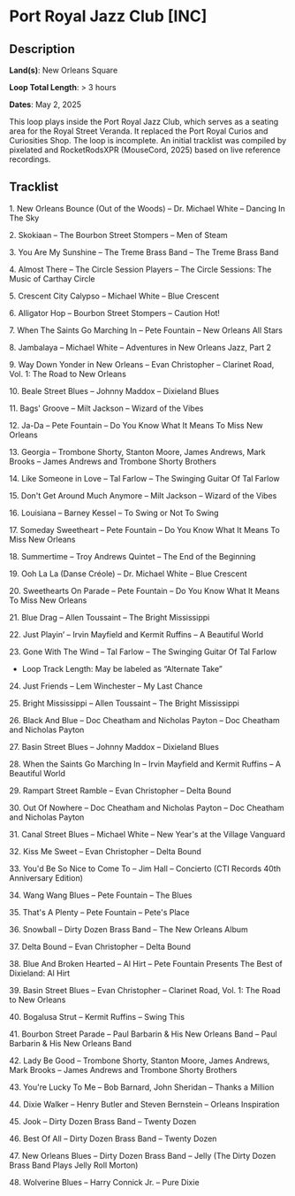 # Port Royal Jazz Club [INC]

## Description

**Land(s)**: New Orleans Square

**Loop Total Length**: > 3 hours

**Dates**: May 2, 2025

This loop plays inside the Port Royal Jazz Club, which serves as a seating area for the Royal Street Veranda. It replaced the Port Royal Curios and Curiosities Shop. The loop is incomplete. An initial tracklist was compiled by pixelated and RocketRodsXPR (MouseCord, 2025) based on live reference recordings.

## Tracklist

1\. New Orleans Bounce (Out of the Woods) – Dr. Michael White – Dancing In The Sky



2\. Skokiaan – The Bourbon Street Stompers – Men of Steam



3\. You Are My Sunshine – The Treme Brass Band – The Treme Brass Band



4\. Almost There – The Circle Session
  Players – The Circle Sessions: The Music of Carthay Circle



5\. Crescent City Calypso – Michael White – Blue Crescent



6\. Alligator Hop – Bourbon Street Stompers – Caution Hot!



7\. When The Saints Go Marching In – Pete Fountain – New Orleans All Stars



8\. Jambalaya – Michael White – Adventures in New Orleans Jazz, Part 2



9\. Way Down Yonder in New Orleans – Evan Christopher – Clarinet Road, Vol. 1: The Road to New Orleans



10\. Beale Street Blues – Johnny Maddox – Dixieland Blues



11\. Bags' Groove – Milt Jackson – Wizard of the Vibes



12\. Ja-Da – Pete Fountain – Do You Know What It Means To Miss New Orleans



13\. Georgia – Trombone Shorty, Stanton Moore, James
  Andrews, Mark Brooks – James Andrews and Trombone Shorty Brothers



14\. Like Someone in Love – Tal Farlow – The Swinging Guitar Of Tal Farlow



15\. Don't Get Around Much Anymore – Milt Jackson – Wizard of the Vibes



16\. Louisiana – Barney Kessel – To Swing or Not To Swing



17\. Someday Sweetheart – Pete Fountain – Do You Know What It Means To Miss New Orleans



18\. Summertime – Troy Andrews Quintet – The End of the Beginning



19\. Ooh La La (Danse Créole) – Dr. Michael White – Blue Crescent



20\. Sweethearts On Parade – Pete Fountain – Do You Know What It Means To Miss New Orleans



21\. Blue Drag – Allen Toussaint – The Bright Mississippi



22\. Just Playin’ – Irvin Mayfield and Kermit Ruffins – A Beautiful World



23\. Gone With The Wind – Tal Farlow – The Swinging Guitar Of Tal Farlow

- Loop Track Length: May be labeled as “Alternate Take”

24\. Just Friends – Lem Winchester – My Last Chance



25\. Bright Mississippi – Allen Toussaint – The Bright Mississippi



26\. Black And Blue – Doc Cheatham and Nicholas Payton – Doc Cheatham and Nicholas Payton



27\. Basin Street Blues – Johnny Maddox – Dixieland Blues



28\. When the Saints Go Marching In – Irvin Mayfield and Kermit Ruffins – A Beautiful World



29\. Rampart Street Ramble – Evan Christopher – Delta Bound



30\. Out Of Nowhere – Doc Cheatham and Nicholas Payton – Doc Cheatham and Nicholas Payton



31\. Canal Street Blues – Michael White – New Year's at the Village Vanguard



32\. Kiss Me Sweet – Evan Christopher – Delta Bound



33\. You'd Be So Nice to Come To – Jim Hall – Concierto (CTI Records 40th Anniversary Edition)



34\. Wang Wang Blues – Pete Fountain – The Blues



35\. That's A Plenty – Pete Fountain – Pete's Place



36\. Snowball – Dirty Dozen Brass Band – The New Orleans Album



37\. Delta Bound – Evan Christopher – Delta Bound



38\. Blue And Broken Hearted – Al Hirt – Pete Fountain Presents The Best of Dixieland: Al Hirt



39\. Basin Street Blues – Evan Christopher – Clarinet Road, Vol. 1: The Road to New Orleans



40\. Bogalusa Strut – Kermit Ruffins – Swing This



41\. Bourbon Street Parade – Paul Barbarin & His New Orleans Band – Paul Barbarin & His New Orleans Band



42\. Lady Be Good – Trombone Shorty, Stanton Moore, James
  Andrews, Mark Brooks – James Andrews and Trombone Shorty Brothers



43\. You're Lucky To Me – Bob Barnard, John Sheridan – Thanks a Million



44\. Dixie Walker – Henry Butler and Steven Bernstein – Orleans Inspiration



45\. Jook – Dirty Dozen Brass Band – Twenty Dozen



46\. Best Of All – Dirty Dozen Brass Band – Twenty Dozen



47\. New Orleans Blues – Dirty Dozen Brass Band – Jelly (The Dirty Dozen Brass Band Plays Jelly Roll Morton)



48\. Wolverine Blues – Harry Connick Jr. – Pure Dixie


